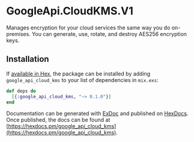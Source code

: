 # GoogleApi.CloudKMS.V1

Manages encryption for your cloud services the same way you do on-premises.
You can generate, use, rotate, and destroy AES256 encryption keys.

## Installation

If [available in Hex](https://hex.pm/docs/publish), the package can be installed
by adding `google_api_cloud_kms` to your list of dependencies in `mix.exs`:

```elixir
def deps do
  [{:google_api_cloud_kms, "~> 0.1.0"}]
end
```

Documentation can be generated with [ExDoc](https://github.com/elixir-lang/ex_doc)
and published on [HexDocs](https://hexdocs.pm). Once published, the docs can
be found at [https://hexdocs.pm/google_api_cloud_kms](https://hexdocs.pm/google_api_cloud_kms).
